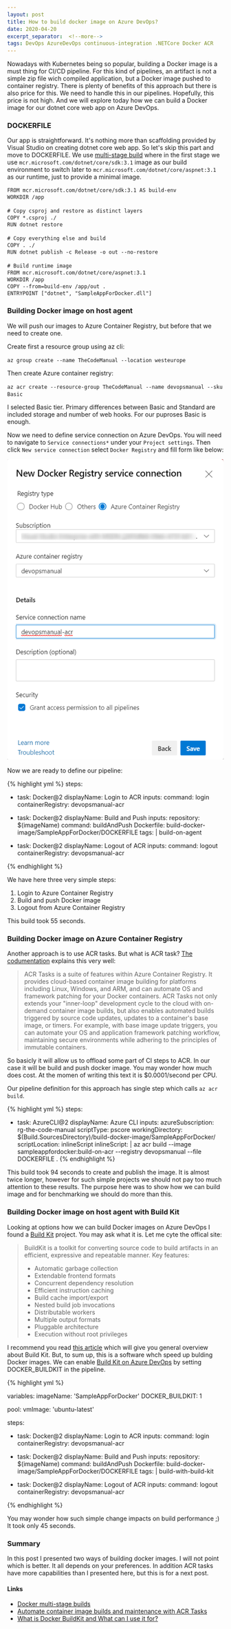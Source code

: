 ```yaml
---
layout: post
title: How to build docker image on Azure DevOps?
date: 2020-04-20
excerpt_separator:  <!--more-->
tags: DevOps AzureDevOps continuous-integration .NETCore Docker ACR
---
```


Nowadays with Kubernetes being so popular, building a Docker image is a must thing for CI/CD pipeline. For this kind of pipelines, an artifact is not a simple zip file wich compiled application, but a Docker image pushed to container registry. There is plenty of benefits of this approach but there is also price for this. We need to handle this in our pipelines. Hopefully, this price is not high. And we will explore today how we can build a Docker image for our dotnet core web app on Azure DevOps.

<!--more-->

### DOCKERFILE

Our app is straightforward. It's nothing more than scaffolding provided by Visual Studio on creating dotnet core web app. So let's skip this part and move to DOCKERFILE. We use [multi-stage build](https://docs.docker.com/develop/develop-images/multistage-build/) where in the first stage we use `mcr.microsoft.com/dotnet/core/sdk:3.1` image as our build environment to switch later to `mcr.microsoft.com/dotnet/core/aspnet:3.1` as our runtime, just to provide a minimal image.

```
FROM mcr.microsoft.com/dotnet/core/sdk:3.1 AS build-env
WORKDIR /app

# Copy csproj and restore as distinct layers
COPY *.csproj ./
RUN dotnet restore

# Copy everything else and build
COPY . ./
RUN dotnet publish -c Release -o out --no-restore

# Build runtime image
FROM mcr.microsoft.com/dotnet/core/aspnet:3.1
WORKDIR /app
COPY --from=build-env /app/out .
ENTRYPOINT ["dotnet", "SampleAppForDocker.dll"]
```

### Building Docker image on host agent

We will push our images to Azure Container Registry, but before that we need to create one.

Create first a resource group using az cli:

`
az group create --name TheCodeManual --location westeurope
`

Then create Azure container registry:

`
az acr create --resource-group TheCodeManual --name devopsmanual --sku Basic
`

I selected Basic tier. Primary differences between Basic and Standard are included storage and number of web hooks. For our puproses Basic is enough.

Now we need to define service connection on Azure DevOps. You will need to navigate to `Service connections*` under your `Project settings`. Then click `New service connection` select `Docker Registry` and fill form like below:

![Adding new ACR service connection](/images/2020-04-20-acr-service-connection.png)

Now we are ready to define our pipeline:

{% highlight yml %}
steps:
- task: Docker@2
  displayName: Login to ACR
  inputs:
    command: login
    containerRegistry: devopsmanual-acr

- task: Docker@2
  displayName: Build and Push
  inputs:
    repository: $(imageName)
    command: buildAndPush
    Dockerfile: build-docker-image/SampleAppForDocker/DOCKERFILE
    tags: |
      build-on-agent

- task: Docker@2
  displayName: Logout of ACR
  inputs:
    command: logout
    containerRegistry: devopsmanual-acr

{% endhighlight %}

We have here three very simple steps:

1. Login to Azure Container Registry
2. Build and push Docker image
3. Logout from Azure Container Registry

This build took 55 seconds. 

### Building Docker image on Azure Container Registry

Another approach is to use ACR tasks. But what is ACR task? [The codumentation](https://docs.microsoft.com/en-us/azure/container-registry/container-registry-tasks-overview#what-is-acr-tasks) explains this very well:

> ACR Tasks is a suite of features within Azure Container Registry. It provides cloud-based container image building for platforms including Linux, Windows, and ARM, and can automate OS and framework patching for your Docker containers. ACR Tasks not only extends your "inner-loop" development cycle to the cloud with on-demand container image builds, but also enables automated builds triggered by source code updates, updates to a container's base image, or timers. For example, with base image update triggers, you can automate your OS and application framework patching workflow, maintaining secure environments while adhering to the principles of immutable containers.

So basicly it will allow us to offload some part of CI steps to ACR. In our case it will be build and push docker image. You may wonder how much does cost. At the momen of writing this text it is $0.0001/second per CPU. 

Our pipeline definition for this approach has single step which calls `az acr build`.

{% highlight yml %}
steps:
- task: AzureCLI@2
  displayName: Azure CLI
  inputs:
    azureSubscription: rg-the-code-manual
    scriptType: pscore
    workingDirectory: $(Build.SourcesDirectory)/build-docker-image/SampleAppForDocker/
    scriptLocation: inlineScript
    inlineScript: |
      az acr build --image sampleappfordocker:build-on-acr --registry devopsmanual --file DOCKERFILE .
{% endhighlight %}

This build took 94 seconds to create and publish the image. It is almost twice longer, however for such simple projects we should not pay too much attention to these results. The purpose here was to show how we can build image and for benchmarking we should do more than this.

### Building Docker image on host agent with Build Kit

Looking at options how we can build Docker images on Azure DevOps I found a [Build Kit](https://github.com/moby/buildkit) project. You may ask what it is. Let me cyte the offical site:

> BuildKit is a toolkit for converting source code to build artifacts in an efficient, expressive and repeatable manner.
> Key features:
> - Automatic garbage collection
> - Extendable frontend formats
> - Concurrent dependency resolution
> - Efficient instruction caching
> - Build cache import/export
> - Nested build job invocations
> - Distributable workers
> - Multiple output formats
> - Pluggable architecture
> - Execution without root privileges

I recommend you read [this article](https://brianchristner.io/what-is-docker-buildkit/) which will give you general overview about Build Kit. But, to sum up, this is a software whch speed up bulding Docker images. We can enable [Build Kit on Azure DevOps](https://docs.microsoft.com/en-us/azure/devops/pipelines/ecosystems/containers/build-image?view=azure-devops#buildkit) by setting DOCKER_BUILDKIT in the pipeline.

{% highlight yml %}

variables:
  imageName: 'SampleAppForDocker'
  DOCKER_BUILDKIT: 1

pool:
  vmImage: 'ubuntu-latest'

steps:
- task: Docker@2
  displayName: Login to ACR
  inputs:
    command: login
    containerRegistry: devopsmanual-acr

- task: Docker@2
  displayName: Build and Push
  inputs:
    repository: $(imageName)
    command: buildAndPush
    Dockerfile: build-docker-image/SampleAppForDocker/DOCKERFILE
    tags: |
      build-with-build-kit

- task: Docker@2
  displayName: Logout of ACR
  inputs:
    command: logout
    containerRegistry: devopsmanual-acr

{% endhighlight %}

You may wonder how such simple change impacts on build performance ;) It took only 45 seconds.

### Summary
In this post I presented two ways of building docker images. I will not point which is better. It all depends on your preferences. In addition ACR tasks have more capabilities than I presented here, but this is for a next post.

#### Links

- [Docker multi-stage builds](
https://docs.docker.com/develop/develop-images/multistage-build/)
- [Automate container image builds and maintenance with ACR Tasks](https://docs.microsoft.com/en-us/azure/container-registry/container-registry-tasks-overview#what-is-acr-tasks)
- [What is Docker BuildKit and What can I use it for?](https://brianchristner.io/what-is-docker-buildkit/)